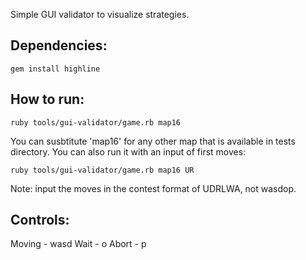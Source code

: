 Simple GUI validator to visualize strategies.

Dependencies:
------------

    gem install highline

How to run:
----------

    ruby tools/gui-validator/game.rb map16

You can susbtitute 'map16' for any other map that is available in tests directory.
You can also run it with an input of first moves:

    ruby tools/gui-validator/game.rb map16 UR

Note: input the moves in the contest format of UDRLWA, not wasdop.

Controls:
--------

Moving - wasd
Wait - o
Abort - p

